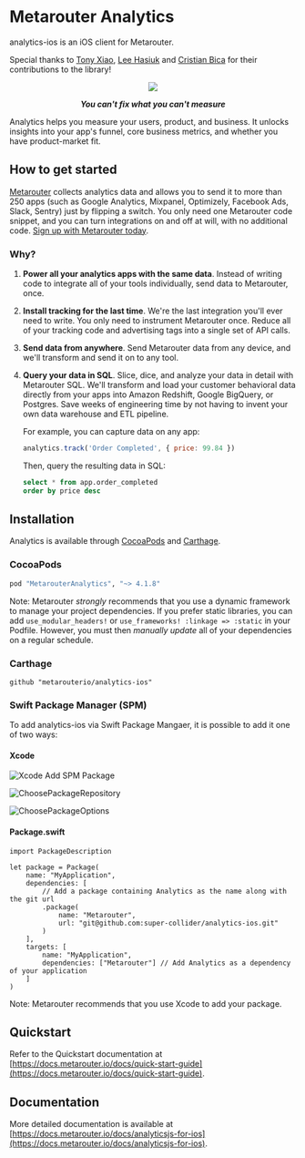# Metarouter Analytics

analytics-ios is an iOS client for Metarouter.

Special thanks to [Tony Xiao](https://github.com/tonyxiao), [Lee Hasiuk](https://github.com/lhasiuk) and [Cristian Bica](https://github.com/cristianbica) for their contributions to the library!

<div align="center">
  <img src="https://user-images.githubusercontent.com/1385202/73848360-a6a9d700-4830-11ea-929a-3394d4b0d2cf.png"/>
  <p><b><i>You can't fix what you can't measure</i></b></p>
</div>

Analytics helps you measure your users, product, and business. It unlocks insights into your app's funnel, core business metrics, and whether you have product-market fit.

## How to get started

[Metarouter](https://metarouter.io) collects analytics data and allows you to send it to more than 250 apps (such as Google Analytics, Mixpanel, Optimizely, Facebook Ads, Slack, Sentry) just by flipping a switch. You only need one Metarouter code snippet, and you can turn integrations on and off at will, with no additional code. [Sign up with Metarouter today](https://app.metarouter.io/signup).

### Why?
1. **Power all your analytics apps with the same data**. Instead of writing code to integrate all of your tools individually, send data to Metarouter, once.

2. **Install tracking for the last time**. We're the last integration you'll ever need to write. You only need to instrument Metarouter once. Reduce all of your tracking code and advertising tags into a single set of API calls.

3. **Send data from anywhere**. Send Metarouter data from any device, and we'll transform and send it on to any tool.

4. **Query your data in SQL**. Slice, dice, and analyze your data in detail with Metarouter SQL. We'll transform and load your customer behavioral data directly from your apps into Amazon Redshift, Google BigQuery, or Postgres. Save weeks of engineering time by not having to invent your own data warehouse and ETL pipeline.

    For example, you can capture data on any app:
    ```js
    analytics.track('Order Completed', { price: 99.84 })
    ```
    Then, query the resulting data in SQL:
    ```sql
    select * from app.order_completed
    order by price desc
    ```

## Installation

Analytics is available through [CocoaPods](http://cocoapods.org) and [Carthage](https://github.com/Carthage/Carthage).

### CocoaPods

```ruby
pod "MetarouterAnalytics", "~> 4.1.8"
```
Note: Metarouter _strongly_ recommends that you use a dynamic framework to manage your project dependencies. If you prefer static libraries, you can add `use_modular_headers!` or `use_frameworks! :linkage => :static` in your Podfile. However, you must then _manually update_ all of your dependencies on a regular schedule.

### Carthage

```
github "metarouterio/analytics-ios"
```

### Swift Package Manager (SPM)

To add analytics-ios via Swift Package Mangaer, it is possible to add it one of two ways:

#### Xcode
![Xcode Add SPM Package](https://user-images.githubusercontent.com/1385202/124290377-073f5f80-db5c-11eb-89c1-04169a501097.jpg)

![ChoosePackageRepository](https://user-images.githubusercontent.com/1385202/124290416-13c3b800-db5c-11eb-94d2-0b017500a236.jpg)

![ChoosePackageOptions](https://user-images.githubusercontent.com/1385202/124290468-21793d80-db5c-11eb-907b-6395b5456cfc.jpg)

#### Package.swift
```
import PackageDescription

let package = Package(
    name: "MyApplication",
    dependencies: [
        // Add a package containing Analytics as the name along with the git url
        .package(
            name: "Metarouter",
            url: "git@github.com:super-collider/analytics-ios.git"
        )
    ],
    targets: [
        name: "MyApplication",
        dependencies: ["Metarouter"] // Add Analytics as a dependency of your application
    ]
)
```
Note: Metarouter recommends that you use Xcode to add your package.

## Quickstart

Refer to the Quickstart documentation at [https://docs.metarouter.io/docs/quick-start-guide](https://docs.metarouter.io/docs/quick-start-guide).

## Documentation

More detailed documentation is available at [https://docs.metarouter.io/docs/analyticsjs-for-ios](https://docs.metarouter.io/docs/analyticsjs-for-ios).